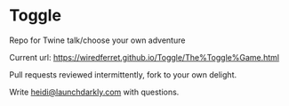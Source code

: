 # Toggle
Repo for Twine talk/choose your own adventure

Current url: https://wiredferret.github.io/Toggle/The%Toggle%Game.html

Pull requests reviewed intermittently, fork to your own delight.

Write heidi@launchdarkly.com with questions.
